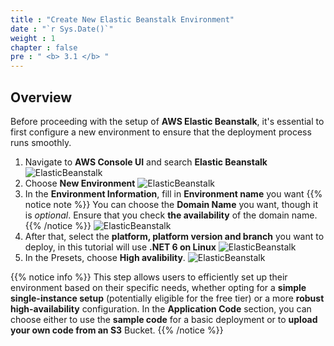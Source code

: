 ```yaml
---
title : "Create New Elastic Beanstalk Environment"
date : "`r Sys.Date()`"
weight : 1
chapter : false
pre : " <b> 3.1 </b> "
---
```


## Overview
Before proceeding with the setup of **AWS Elastic Beanstalk**, it's essential to first configure a new environment to ensure that the deployment process runs smoothly.

1. Navigate to **AWS Console UI** and search **Elastic Beanstalk**
   ![ElasticBeanstalk](/images/3-deploy-ebs-application/3.1-create%20environment%20for%20ebs/(1)-ebs.jpg?width=60pc)
2. Choose **New Environment**
    ![ElasticBeanstalk](/images/3-deploy-ebs-application/3.1-create%20environment%20for%20ebs/(2)-create-new-ebs.jpg?width=60pc)
3. In the **Environment Information**, fill in **Environment name** you want
{{% notice note %}}
You can choose the **Domain Name** you want, though it is *optional*. Ensure that you check **the availability** of the domain name.
{{% /notice %}} 
![ElasticBeanstalk](/images/3-deploy-ebs-application/3.1-create%20environment%20for%20ebs/(3)-config-ebs-env-name.jpg?width=60pc)
1. After that, select the **platform, platform version and branch** you want to deploy, in this tutorial  will use **.NET 6 on Linux**
 ![ElasticBeanstalk](/images/3-deploy-ebs-application/3.1-create%20environment%20for%20ebs/(4)-ebs-platform.jpg?width=60pc)
1. In the Presets, choose **High avalibility**. 
![ElasticBeanstalk](/images/3-deploy-ebs-application/3.1-create%20environment%20for%20ebs/(5)-ebs-preset.jpg?width=60pc)

{{% notice info %}}
This step allows users to efficiently set up their environment based on their specific needs, whether opting for a **simple single-instance setup** (potentially eligible for the free tier) or a more **robust high-availability** configuration. In the **Application Code** section, you can choose either to use the **sample code** for a basic deployment or to **upload your own code from an S3** Bucket.
{{% /notice %}}
  
  